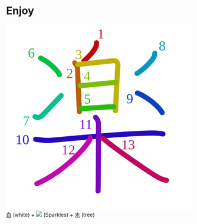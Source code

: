 # Enjoy
![697d](../kanji-colorize/697d.svg)
[白](白.md) (white) + [![](http://www.kanjidamage.com/assets/radsmall/sparkle-5f2a74a6c3163a76e5ec7a2d9ec669148c9c4b12b141fb309458a683c36aa0dd.jpg)](http://www.kanjidamage.com/kanji/1647-sparkles) (Sparkles) + [木](木.md) (tree)

